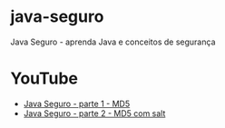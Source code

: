 # java-seguro

Java Seguro - aprenda Java e conceitos de segurança

# YouTube

* [Java Seguro - parte 1 - MD5](https://youtu.be/fwpWAH9-b_g)
* [Java Seguro - parte 2 - MD5 com salt]()
